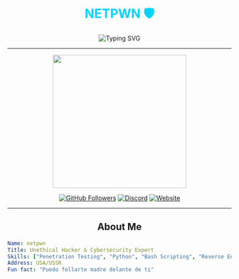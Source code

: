 <h1 align="center"><span style="color: #00d4ff;">NETPWN 🛡️</span></h1>
<p align="center">
  <img src="https://readme-typing-svg.demolab.com?font=Fira+Code&size=30&pause=1000&color=ff0000&center=true&width=500&lines=Cybersecurity+Specialist;Ethical+Hacker;Developer+%26+Tech+Enthusiast;Founder+of+Proxy+Encryptors!" alt="Typing SVG">
</p>

---

<p align="center">
  <img src="https://media0.giphy.com/media/78XCFBGOlS6keY1Bil/giphy.gif?cid=6c09b952oxgoym8sl1kyzuxrtwcsp0csjpopb8f1efjqvz0s&ep=v1_internal_gif_by_id&rid=giphy.gif&ct=g" width="300">
</p>

<p align="center">
  <a href="https://github.com/netpwnn"><img src="https://img.shields.io/github/followers/NetPwn?label=Followers&style=social" alt="GitHub Followers"></a>
  <a href="https://discord.gg/hosthive"><img src="https://img.shields.io/badge/Join-Discord-blueviolet" alt="Discord"></a>
  <a href="https://netpwnn.github.io"><img src="https://img.shields.io/badge/My%20Website-BLUE" alt="Website"></a>
</p>

---

<h2 align="center">About Me</h2>

```yaml
Name: netpwn
Title: Unethical Hacker & Cybersecurity Expert
Skills: ["Penetration Testing", "Python", "Bash Scripting", "Reverse Engineering", "Cyber Defense", "bromas sin sentido"]
Address: USA/USSR
Fun fact: "Puedo follarte madre delante de ti"
